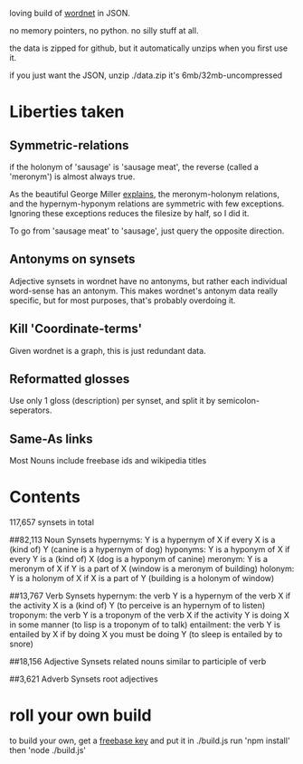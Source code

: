 

loving build of [wordnet](http://wordnet.princeton.edu/) in JSON.

no memory pointers, no python. no silly stuff at all.

the data is zipped for github, but it automatically unzips when you first use it.

if you just want the JSON, unzip ./data.zip
it's 6mb/32mb-uncompressed

# Liberties taken

## Symmetric-relations
if the holonym of 'sausage' is 'sausage meat', the reverse (called a 'meronym') is almost always true.

As the beautiful George Miller [explains](http://books.google.ca/books?id=Rehu8OOzMIMC), the meronym-holonym relations, and the hypernym-hyponym relations are symmetric with few exceptions. Ignoring these exceptions reduces the filesize by half, so I did it.

To go from 'sausage meat' to 'sausage', just query the opposite direction.

## Antonyms on synsets
Adjective synsets in wordnet have no antonyms, but rather each individual word-sense has an antonym. This makes wordnet's antonym data really specific, but for most purposes, that's probably overdoing it.

## Kill 'Coordinate-terms'
Given wordnet is a graph, this is just redundant data.

## Reformatted glosses
Use only 1 gloss (description) per synset, and split it by semicolon-seperators.

## Same-As links
Most Nouns include freebase ids and wikipedia titles



# Contents

117,657 synsets in total

##82,113 Noun Synsets
hypernyms: Y is a hypernym of X if every X is a (kind of) Y (canine is a hypernym of dog)
hyponyms: Y is a hyponym of X if every Y is a (kind of) X (dog is a hyponym of canine)
meronym: Y is a meronym of X if Y is a part of X (window is a meronym of building)
holonym: Y is a holonym of X if X is a part of Y (building is a holonym of window)

##13,767 Verb Synsets
hypernym: the verb Y is a hypernym of the verb X if the activity X is a (kind of) Y (to perceive is an hypernym of to listen)
troponym: the verb Y is a troponym of the verb X if the activity Y is doing X in some manner (to lisp is a troponym of to talk)
entailment: the verb Y is entailed by X if by doing X you must be doing Y (to sleep is entailed by to snore)

##18,156 Adjective Synsets
related nouns
similar to
participle of verb


##3,621 Adverb Synsets
root adjectives


# roll your own build
to build your own, get a [freebase key](https://code.google.com/apis/console/?pli=1) and put it in ./build.js
run 'npm install'
then 'node ./build.js'